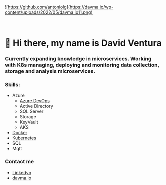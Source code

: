 ![https://github.com/antoniolg](https://davma.io/wp-content/uploads/2022/05/davma.io11.png)
</br>
</br>
</br>

# 👋 Hi there, my name is David Ventura

### Currently expanding knowledge in microservices. Working with K8s managing, deploying and monitoring data collection, storage and analysis microservices.


### Skills:

 - Azure
    - [Azure DevOps](https://azure.microsoft.com/en-us/services/devops/)
    - Active Directory
    - SQL Server
    - Storage
    - KeyVault
    - AKS
 - [Docker](https://www.docker.com/)
 - [Kubernetes](https://kubernetes.io/)
 - SQL
 - Mqtt


### Contact me

 - [Linkedyn](https://www.linkedin.com/in/david-ventura-mar%C3%ADa/)
 - [davma.io](v)
